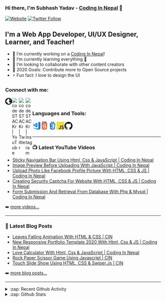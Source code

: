 ### Hi there, I'm Subhash Yadav - [Coding In Nepal][website] 👋

[![Website](https://img.shields.io/website?label=subhashyadav.com.np&style=for-the-badge&url=https%3A%2F%2Fcodestackr.com)](https://subhashyadav.com.np)
[![Twitter Follow](https://img.shields.io/twitter/follow/itsmesubhash404?color=1DA1F2&logo=twitter&style=for-the-badge)](https://twitter.com/intent/follow?original_referer=https%3A%2F%2Fgithub.com%2FitsmeSubhash404&screen_name=itsmesubhash404)

## I'm a Web App Developer, UI/UX Designer, Learner, and Teacher!

- 🔭 I’m currently working on a [Coding In Nepal][website]!
- 🌱 I’m currently learning everything 🤣
- 👯 I’m looking to collaborate with other content creators
- 🥅 2020 Goals: Contribute more to Open Source projects
- ⚡ Fun fact: I love to design the UI

### Connect with me:

[<img align="left" alt="codeSTACKr.com" width="22px" src="https://raw.githubusercontent.com/iconic/open-iconic/master/svg/globe.svg" />][website]

[<img align="left" alt="codeSTACKr | YouTube" width="22px" src="https://cdn.jsdelivr.net/npm/simple-icons@v3/icons/youtube.svg" />][youtube]

[<img align="left" alt="codeSTACKr | Twitter" width="22px" src="https://cdn.jsdelivr.net/npm/simple-icons@v3/icons/twitter.svg" />][twitter]

[<img align="left" alt="codeSTACKr | Instagram" width="22px" src="https://cdn.jsdelivr.net/npm/simple-icons@v3/icons/instagram.svg" />][instagram]

<br />

### Languages and Tools:

[<img align="left" alt="Visual Studio Code" width="26px" src="https://raw.githubusercontent.com/github/explore/80688e429a7d4ef2fca1e82350fe8e3517d3494d/topics/visual-studio-code/visual-studio-code.png" />][webdevplaylist]
[<img align="left" alt="HTML5" width="26px" src="https://raw.githubusercontent.com/github/explore/80688e429a7d4ef2fca1e82350fe8e3517d3494d/topics/html/html.png" />][webdevplaylist]
[<img align="left" alt="CSS3" width="26px" src="https://raw.githubusercontent.com/github/explore/80688e429a7d4ef2fca1e82350fe8e3517d3494d/topics/css/css.png" />][cssplaylist]

[<img align="left" alt="JavaScript" width="26px" src="https://raw.githubusercontent.com/github/explore/80688e429a7d4ef2fca1e82350fe8e3517d3494d/topics/javascript/javascript.png" />][jsplaylist]

[<img align="left" alt="GitHub" width="26px" src="https://raw.githubusercontent.com/github/explore/78df643247d429f6cc873026c0622819ad797942/topics/github/github.png" />][webdevplaylist]

<br />
<br />

---

### 📺 Latest YouTube Videos

<!-- YOUTUBE:START -->
- [Sticky Navigation Bar Using Html, Css & JavaScript | Coding In Nepal](https://youtu.be/lbHGWiUn5zw)
- [Image Preview Before Uploading With JavaScript | Coding In Nepal](https://youtu.be/H5SiDZwaQNE)
- [Upload Photo Like Facebook Profile Picture With HTML, CSS & JS | Coding In Nepal](https://youtu.be/pmKC5nbiuXo)
- [Creating Security Captcha For Website With HTML, CSS & JS | Coding In Nepal](https://youtu.be/vuH27XTGqZA)
- [Form Submission And Retrieval From Database With Php & Mysql | Coding In Nepal](https://youtu.be/jDo9Gchw9SY)
<!-- YOUTUBE:END -->

➡️ [more videos...](https://www.youtube.com/channel/UCWMkABBhnc7bt8ZpqABRdNA)

---

### 📕 Latest Blog Posts

<!-- BLOG-POST-LIST:START -->
- [Leaves Falling Animation With HTML & CSS | CIN](https://codinginnepal.blogspot.com/2020/08/leave-falling-animation.html)
- [New Responsive Portfolio Template 2020 With Html, Css & JS | Coding In Nepal](https://codinginnepal.blogspot.com/2020/09/new-responsive-portfolio-template-2020.html)
- [Love Calculator With Html, Css & JavaScript | Coding In Nepal](https://codinginnepal.blogspot.com/2020/09/love-calculator-with-html-css.html)
- [Rock Paper Scissor Game Using Javascript | CIN](https://codinginnepal.blogspot.com/2020/08/rock-paper-scissor-game-using.html)
- [Touch Slide Show Using HTML, CSS & Swiper.Js | CIN](https://codinginnepal.blogspot.com/2020/08/touch-slide-show-using-html-css.html)
<!-- BLOG-POST-LIST:END -->

➡️ [more blog posts...](https://codinginnepal.blogspot.com)

---

<details>
  <summary>:zap: Recent Github Activity</summary>
  
<!--START_SECTION:activity-->
1. Working on it
<!--END_SECTION:activity-->

</details>

<details>
  <summary>:zap: Github Stats</summary>

  <img align="left" alt="codeSTACKr's Github Stats" src="https://github-readme-stats.codestackr.vercel.app/api?username=crazyprogrammer-np&show_icons=true&hide_border=true" />

</details>

[website]: https://codinginnepal.blogspot.com
[twitter]: https://twitter.com/itsmesubhash404
[youtube]: https://www.youtube.com/channel/UCWMkABBhnc7bt8ZpqABRdNA
[instagram]: https://instagram.com/itsmesubhash404

[webdevplaylist]: https://www.youtube.com/watch?v=WP_vL_E4Ys8&list=PLMwU9hBQEAtwvyTmFxg1wLjOX5Qkbu0pn
[jsplaylist]: https://www.youtube.com/watch?v=vuH27XTGqZA&list=PLMwU9hBQEAtxJ4TbWu2tgV3cYmKrx-Er-
[cssplaylist]: https://www.youtube.com/watch?v=-6xFOL9-l6w&list=PLMwU9hBQEAtyIQIbxXbHl7oGfaJCMvSnJ
